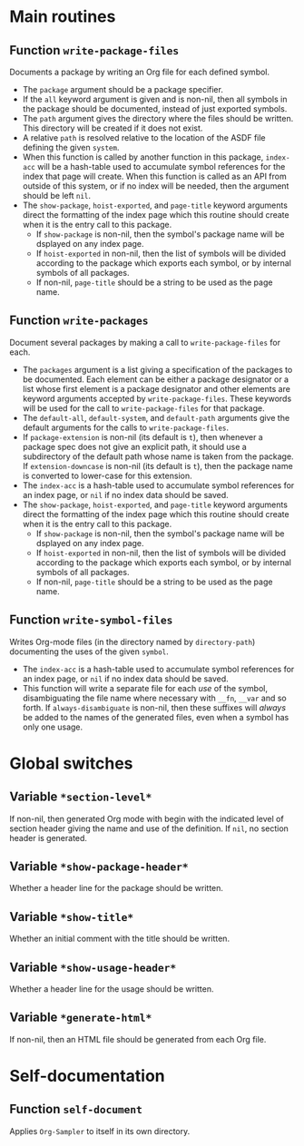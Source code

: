 
# Main routines

## Function `write-package-files`

Documents a package by writing an Org file for each defined symbol.

-   The `package` argument should be a package specifier.
-   If the `all` keyword argument is given and is non-nil, then all symbols in
    the package should be documented, instead of just exported symbols.
-   The `path` argument gives the directory where the files should be written.
    This directory will be created if it does not exist.
-   A relative `path` is resolved relative to the location of the ASDF file
    defining the given `system`.
-   When this function is called by another function in this package, `index-acc`
    will be a hash-table used to accumulate symbol references for the index that
    page will create.  When this function is called as an API from outside of this
    system, or if no index will be needed, then the argument should be left `nil`.
-   The `show-package`, `hoist-exported`, and `page-title` keyword arguments
    direct the formatting of the index page which this routine should create when
    it is the entry call to this package.
    -   If `show-package` is non-nil, then the symbol's package name will be
        dsplayed on any index page.
    -   If `hoist-exported` in non-nil, then the list of symbols will be divided
        according to the package which exports each symbol, or by internal symbols
        of all packages.
    -   If non-nil, `page-title` should be a string to be used as the page name.

## Function `write-packages`

Document several packages by making a call to `write-package-files` for each.

-   The `packages` argument is a list giving a specification of the packages to be
    documented.  Each element can be either a package designator or a list whose
    first element is a package designator and other elements are keyword arguments
    accepted by `write-package-files`.  These keywords will be used for the call
    to `write-package-files` for that package.
-   The `default-all`, `default-system`, and `default-path` arguments give the
    default arguments for the calls to `write-package-files`.
-   If `package-extension` is non-nil (its default is `t`), then whenever a
    package spec does not give an explicit path, it should use a subdirectory of
    the default path whose name is taken from the package.  If
    `extension-downcase` is non-nil (its default is `t`), then the package name
    is converted to lower-case for this extension.
-   The `index-acc` is a hash-table used to accumulate symbol references for an
    index page, or `nil` if no index data should be saved.
-   The `show-package`, `hoist-exported`, and `page-title` keyword arguments
    direct the formatting of the index page which this routine should create when
    it is the entry call to this package.
    -   If `show-package` is non-nil, then the symbol's package name will be
        dsplayed on any index page.
    -   If `hoist-exported` in non-nil, then the list of symbols will be divided
        according to the package which exports each symbol, or by internal symbols
        of all packages.
    -   If non-nil, `page-title` should be a string to be used as the page name.

## Function `write-symbol-files`

Writes Org-mode files (in the directory named by `directory-path`) documenting the uses of the given `symbol`.

-   The `index-acc` is a hash-table used to accumulate symbol references for an index page, or `nil` if no index data should be saved.
-   This function will write a separate file for each *use* of the symbol, disambiguating the file name where necessary with `__fn`, `__var` and so forth.  If `always-disambiguate` is non-nil, then these suffixes will *always* be added to the names of the generated files, even when a symbol has only one usage.

# Global switches

## Variable `*section-level*`

If non-nil, then generated Org mode with begin with the indicated level of section header giving the name and use of the definition. If `nil`, no section header is generated.

## Variable `*show-package-header*`

Whether a header line for the package should be written.

## Variable `*show-title*`

Whether an initial comment with the title should be written.

## Variable `*show-usage-header*`

Whether a header line for the usage should be written.

## Variable `*generate-html*`

If non-nil, then an HTML file should be generated from each Org file.

# Self-documentation

## Function `self-document`

Applies `Org-Sampler` to itself in its own directory.

